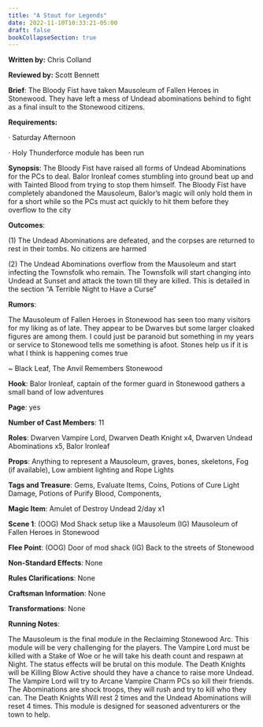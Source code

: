 ```yaml
---
title: "A Stout for Legends"
date: 2022-11-10T10:33:21-05:00
draft: false
bookCollapseSection: true
---
```


**Written by:** Chris Colland

**Reviewed by:** Scott Bennett




 **Brief**: The Bloody Fist have taken Mausoleum of Fallen Heroes in Stonewood. They have left a mess of Undead abominations behind to fight as a final insult to the Stonewood citizens.




 **Requirements:** 

·    Saturday Afternoon

·    Holy Thunderforce module has been run

 

**Synopsis**: The Bloody Fist have raised all forms of Undead Abominations for the PCs to deal. Balor Ironleaf comes stumbling into ground beat up and with Tainted Blood from trying to stop them himself. The Bloody Fist have completely abandoned the Mausoleum, Balor’s magic will only hold them in for a short while so the PCs must act quickly to hit them before they overflow to the city

 

**Outcomes**: 

(1) The Undead Abominations are defeated, and the corpses are returned to rest in their tombs. No citizens are harmed 

(2) The Undead Abominations overflow from the Mausoleum and start infecting the Townsfolk who remain. The Townsfolk will start changing into Undead at Sunset and attack the town till they are killed. This is detailed in the section “A Terrible Night to Have a Curse”

**Rumors**:

The Mausoleum of Fallen Heroes in Stonewood has seen too many visitors for my liking as of late. They appear to be Dwarves but some larger cloaked figures are among them. I could just be paranoid but something in my years or service to Stonewood tells me something is afoot. Stones help us if it is what I think is happening comes true

 

~ Black Leaf, The Anvil Remembers Stonewood




 **Hook**: Balor Ironleaf, captain of the former guard in Stonewood gathers a small band of low adventures 

**Page**: yes

**Number of Cast Members**: 11

**Roles**: Dwarven Vampire Lord, Dwarven Death Knight x4, Dwarven Undead Abominations x5, Balor Ironleaf

**Props**: Anything to represent a Mausoleum, graves, bones, skeletons, Fog (if available), Low ambient lighting and Rope Lights

**Tags and Treasure**: Gems, Evaluate Items, Coins, Potions of Cure Light Damage, Potions of Purify Blood, Components,

**Magic Item**: Amulet of Destroy Undead 2/day x1

**Scene 1**: (OOG) Mod Shack setup like a Mausoleum (IG) Mausoleum of Fallen Heroes in Stonewood

**Flee Point**: (OOG) Door of mod shack (IG) Back to the streets of Stonewood

**Non-Standard Effects**: None

**Rules Clarifications**: None

**Craftsman Information**: None

**Transformations**: None




 **Running Notes**: 

The Mausoleum is the final module in the Reclaiming Stonewood Arc. This module will be very challenging for the players. The Vampire Lord must be killed with a Stake of Woe or he will take his death count and respawn at Night. The status effects will be brutal on this module. The Death Knights will be Killing Blow Active should they have a chance to raise more Undead. The Vampire Lord will try to Arcane Vampire Charm PCs so kill their friends. The Abominations are shock troops, they will rush and try to kill who they can. The Death Knights Will rest 2 times and the Undead Abominations will reset 4 times. This module is designed for seasoned adventurers or the town to help. 